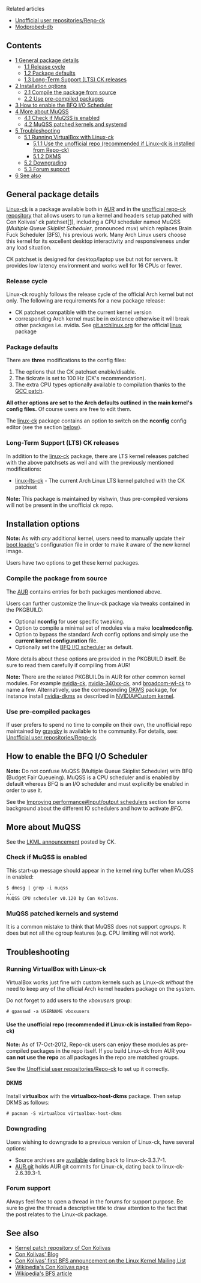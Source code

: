 Related articles

*   [Unofficial user repositories/Repo-ck](/index.php/Unofficial_user_repositories/Repo-ck "Unofficial user repositories/Repo-ck")
*   [Modprobed-db](/index.php/Modprobed-db "Modprobed-db")

## Contents

*   [1 General package details](#General_package_details)
    *   [1.1 Release cycle](#Release_cycle)
    *   [1.2 Package defaults](#Package_defaults)
    *   [1.3 Long-Term Support (LTS) CK releases](#Long-Term_Support_.28LTS.29_CK_releases)
*   [2 Installation options](#Installation_options)
    *   [2.1 Compile the package from source](#Compile_the_package_from_source)
    *   [2.2 Use pre-compiled packages](#Use_pre-compiled_packages)
*   [3 How to enable the BFQ I/O Scheduler](#How_to_enable_the_BFQ_I.2FO_Scheduler)
*   [4 More about MuQSS](#More_about_MuQSS)
    *   [4.1 Check if MuQSS is enabled](#Check_if_MuQSS_is_enabled)
    *   [4.2 MuQSS patched kernels and systemd](#MuQSS_patched_kernels_and_systemd)
*   [5 Troubleshooting](#Troubleshooting)
    *   [5.1 Running VirtualBox with Linux-ck](#Running_VirtualBox_with_Linux-ck)
        *   [5.1.1 Use the unofficial repo (recommended if Linux-ck is installed from Repo-ck)](#Use_the_unofficial_repo_.28recommended_if_Linux-ck_is_installed_from_Repo-ck.29)
        *   [5.1.2 DKMS](#DKMS)
    *   [5.2 Downgrading](#Downgrading)
    *   [5.3 Forum support](#Forum_support)
*   [6 See also](#See_also)

## General package details

[Linux-ck](https://aur.archlinux.org/packages/Linux-ck/) is a package available both in [AUR](/index.php/AUR "AUR") and in the [unofficial repo-ck repository](#Use_pre-compiled_packages) that allows users to run a kernel and headers setup patched with Con Kolivas' ck patchset[[1]](http://ck.kolivas.org/patches/), including a CPU scheduler named MuQSS (*Multiple Queue Skiplist Scheduler*, pronounced *mux*) which replaces Brain Fuck Scheduler (BFS), his previous work. Many Arch Linux users choose this kernel for its excellent desktop interactivity and responsiveness under any load situation.

CK patchset is designed for desktop/laptop use but not for servers. It provides low latency environment and works well for 16 CPUs or fewer.

### Release cycle

Linux-ck roughly follows the release cycle of the official Arch kernel but not only. The following are requirements for a new package release:

*   CK patchset compatible with the current kernel version
*   corresponding Arch kernel must be in existence otherwise it will break other packages i.e. nvidia. See [git.archlinux.org](https://git.archlinux.org/svntogit/packages.git/log/trunk?h=packages/linux) for the official [linux](https://www.archlinux.org/packages/?name=linux) package

### Package defaults

There are **three** modifications to the config files:

1.  The options that the CK patchset enable/disable.
2.  The tickrate is set to 100 Hz (CK's recommendation).
3.  The extra CPU types optionally available to compilation thanks to the [GCC patch](https://github.com/graysky2/kernel_gcc_patch).

**All other options are set to the Arch defaults outlined in the main kernel's config files.** Of course users are free to edit them.

The [linux-ck](https://aur.archlinux.org/packages/linux-ck/) package contains an option to switch on the **nconfig** config editor (see the section [below](#Compile_the_package_from_source)).

### Long-Term Support (LTS) CK releases

In addition to the [linux-ck](https://aur.archlinux.org/packages/linux-ck/) package, there are LTS kernel releases patched with the above patchsets as well and with the previously mentioned modifications:

*   [linux-lts-ck](https://aur.archlinux.org/packages/linux-lts-ck/) - The current Arch Linux LTS kernel patched with the CK patchset

**Note:** This package is maintained by vishwin, thus pre-compiled versions will not be present in the unofficial ck repo.

## Installation options

**Note:** As with *any* additional kernel, users need to manually update their [boot loader](/index.php/Boot_loader "Boot loader")'s configuration file in order to make it aware of the new kernel image.

Users have two options to get these kernel packages.

### Compile the package from source

The [AUR](/index.php/AUR "AUR") contains entries for both packages mentioned above.

Users can further customize the linux-ck package via tweaks contained in the PKGBUILD:

*   Optional **nconfig** for user specific tweaking.
*   Option to compile a minimal set of modules via a make **localmodconfig**.
*   Option to bypass the standard Arch config options and simply use the **current kernel configuration** file.
*   Optionally set the [BFQ I/O scheduler](http://algo.ing.unimo.it/people/paolo/disk_sched/) as default.

More details about these options are provided in the PKGBUILD itself. Be sure to read them carefully if compiling from AUR!

**Note:** There are the related PKGBUILDs in AUR for other common kernel modules. For example [nvidia-ck](https://aur.archlinux.org/packages/nvidia-ck/), [nvidia-340xx-ck](https://aur.archlinux.org/packages/nvidia-340xx-ck/), and [broadcom-wl-ck](https://aur.archlinux.org/packages/broadcom-wl-ck/) to name a few. Alternatively, use the corresponding [DKMS](/index.php/DKMS "DKMS") package, for instance install [nvidia-dkms](https://www.archlinux.org/packages/?name=nvidia-dkms) as described in [NVIDIA#Custom kernel](/index.php/NVIDIA#Custom_kernel "NVIDIA").

### Use pre-compiled packages

If user prefers to spend no time to compile on their own, the unofficial repo maintained by [graysky](/index.php/User:Graysky "User:Graysky") is available to the community. For details, see: [Unofficial user repositories/Repo-ck](/index.php/Unofficial_user_repositories/Repo-ck "Unofficial user repositories/Repo-ck").

## How to enable the BFQ I/O Scheduler

**Note:** Do not confuse MuQSS (Multiple Queue Skiplist Scheduler) with BFQ (Budget Fair Queueing). MuQSS is a CPU scheduler and is enabled by default whereas BFQ is an I/O scheduler and must explicitly be enabled in order to use it.

See the [Improving performance#Input/output schedulers](/index.php/Improving_performance#Input.2Foutput_schedulers "Improving performance") section for some background about the different IO schedulers and how to activate *BFQ*.

## More about MuQSS

See the [LKML announcement](https://lkml.org/lkml/2016/10/29/4) posted by CK.

### Check if MuQSS is enabled

This start-up message should appear in the kernel ring buffer when MuQSS in enabled:

```
$ dmesg | grep -i muqss
...
MuQSS CPU scheduler v0.120 by Con Kolivas.

```

### MuQSS patched kernels and systemd

It is a common mistake to think that MuQSS does not support *cgroups*. It does but not all the cgroup features (e.g. CPU limiting will not work).

## Troubleshooting

### Running VirtualBox with Linux-ck

VirtualBox works just fine with custom kernels such as Linux-ck *without* the need to keep any of the official Arch kernel headers package on the system.

Do not forget to add users to the *vboxusers* group:

```
# gpasswd -a USERNAME vboxusers

```

#### Use the unofficial repo (recommended if Linux-ck is installed from Repo-ck)

**Note:** As of 17-Oct-2012, Repo-ck users can enjoy these modules as pre-compiled packages in the repo itself. If you build Linux-ck from AUR you **can not use the repo** as all packages in the repo are matched groups.

See the [Unofficial user repositories/Repo-ck](/index.php/Unofficial_user_repositories/Repo-ck "Unofficial user repositories/Repo-ck") to set up it correctly.

#### DKMS

Install **virtualbox** with the **virtualbox-host-dkms** package. Then setup DKMS as follows:

```
# pacman -S virtualbox virtualbox-host-dkms

```

### Downgrading

Users wishing to downgrade to a previous version of Linux-ck, have several options:

*   Source archives are [available](http://repo-ck.com/bench.htm) dating back to linux-ck-3.3.7-1\.
*   [AUR.git](http://pkgbuild.com/git/aur-mirror.git/log/linux-ck) holds AUR git commits for Linux-ck, dating back to linux-ck-2.6.39.3-1.

### Forum support

Always feel free to open a thread in the forums for support purpose. Be sure to give the thread a descriptive title to draw attention to the fact that the post relates to the Linux-ck package.

## See also

*   [Kernel patch repository of Con Kolivas](http://ck.kolivas.org/patches/)
*   [Con Kolivas' Blog](http://ck-hack.blogspot.it/)
*   [Con Kolivas' first BFS announcement on the Linux Kernel Mailing List](http://lkml.org/lkml/2009/9/6/136)
*   [Wikipedia's Con Kolivas page](https://en.wikipedia.org/wiki/Con_Kolivas "wikipedia:Con Kolivas")
*   [Wikipedia's BFS article](https://en.wikipedia.org/wiki/Brain_Fuck_Scheduler "wikipedia:Brain Fuck Scheduler")